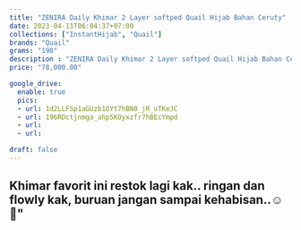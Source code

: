 ```yaml
---
title: "ZENIRA Daily Khimar 2 Layer softped Quail Hijab Bahan Ceruty"
date: 2023-04-11T06:04:37+07:00
collections: ["InstantHijab", "Quail"]
brands: "Quail"
grams: "190"
description : "ZENIRA Daily Khimar 2 Layer softped Quail Hijab Bahan Ceruty"
price: "78,000.00"

google_drive:
  enable: true
  pics:
  - url: 1d2LLFSp1aGUzb1OYt7hBN0_jR_uTKeJC
  - url: 196RDctjnmga_ahp5KOyxzfr7hBEcYmpd
  - url: 
  - url: 

draft: false
---
```


Khimar favorit ini restok lagi kak.. ringan dan flowly kak, buruan jangan sampai kehabisan..☺️💞"
--     
  
